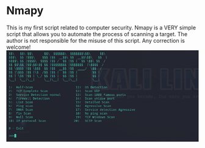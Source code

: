 # Nmapy
This is my first script related to computer security.
Nmapy is a VERY simple script that allows you to automate the process of scanning a target.
The author is not responsible for the misuse of this script.
Any correction is welcome!
<img src=menu_nmapy.png alt=menu photo>
